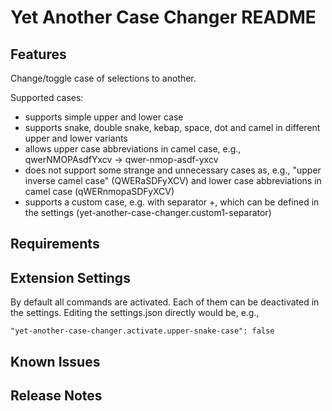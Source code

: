 # Yet Another Case Changer README

## Features

Change/toggle case of selections to another.

Supported cases:
- supports simple upper and lower case
- supports snake, double snake, kebap, space, dot and camel in different upper and lower variants
- allows upper case abbreviations in camel case, e.g., qwerNMOPAsdfYxcv -> qwer-nmop-asdf-yxcv
- does not support some strange and unnecessary cases as, e.g.,  "upper inverse camel case" (QWERaSDFyXCV) and lower case abbreviations in camel case (qWERnmopaSDFyXCV)
- supports a custom case, e.g. with separator +, which can be defined in the settings (yet-another-case-changer.custom1-separator)

## Requirements

## Extension Settings

By default all commands are activated. Each of them can be deactivated in the settings. Editing the settings.json directly would be, e.g.,

    "yet-another-case-changer.activate.upper-snake-case": false

## Known Issues

## Release Notes
